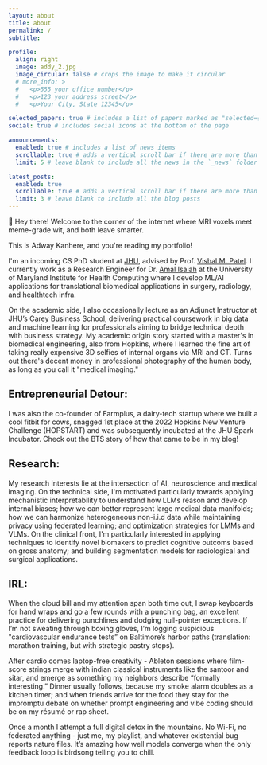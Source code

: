 ```yaml
---
layout: about
title: about
permalink: /
subtitle: 

profile:
  align: right
  image: addy_2.jpg
  image_circular: false # crops the image to make it circular
  # more_info: >
  #   <p>555 your office number</p>
  #   <p>123 your address street</p>
  #   <p>Your City, State 12345</p>

selected_papers: true # includes a list of papers marked as "selected={true}"
social: true # includes social icons at the bottom of the page

announcements:
  enabled: true # includes a list of news items
  scrollable: true # adds a vertical scroll bar if there are more than 3 news items
  limit: 5 # leave blank to include all the news in the `_news` folder

latest_posts:
  enabled: true
  scrollable: true # adds a vertical scroll bar if there are more than 3 new posts items
  limit: 3 # leave blank to include all the blog posts
---
```


:wave: Hey there! Welcome to the corner of the internet where MRI voxels meet meme-grade wit, and both leave smarter.

This is Adway Kanhere, and you're reading my portfolio! 

I'm an incoming CS PhD student at [JHU](jhu.edu), advised by Prof. [Vishal M. Patel](https://engineering.jhu.edu/faculty/vishal-patel/). I currently work as a Research Engineer for Dr. [Amal Isaiah](isaiahlab.org) at the University of Maryland Institute for Health Computing where I develop ML/AI applications for translational biomedical applications in surgery, radiology, and healthtech infra. 

On the academic side, I also occasionally lecture as an Adjunct Instructor at JHU’s Carey Business School, delivering practical coursework in big data and machine learning for professionals aiming to bridge technical depth with business strategy. My academic origin story started with a master's in biomedical engineering, also from Hopkins, where I learned the fine art of taking really expensive 3D selfies of internal organs via MRI and CT. Turns out there's decent money in professional photography of the human body, as long as you call it "medical imaging."

## Entrepreneurial Detour:

I was also the co-founder of Farmplus, a dairy-tech startup where we built a cool fitbit for cows, snagged 1st place at the 2022 Hopkins New Venture Challenge (HOPSTART) and was subsequently incubated at the JHU Spark Incubator. Check out the BTS story of how that came to be in my blog! 

## Research:

My research interests lie at the intersection of AI, neuroscience and medical imaging. On the technical side, I'm motivated particularly towards applying mechanistic interpretability to understand how LLMs reason and develop internal biases; how we can better represent large medical data manifolds; how we can harmonize heterogeneous non-i.i.d data while maintaining privacy using federated learning; and optimization strategies for LMMs and VLMs. On the clinical front, I'm particularly interested in applying techniques to identify novel biomakers to predict cognitive outcoms based on gross anatomy; and building segmentation models for radiological and surgical applications. 

## IRL:

When the cloud bill and my attention span both time out, I swap keyboards for hand wraps and go a few rounds with a punching bag, an excellent practice for delivering punchlines and dodging null-pointer exceptions. If I’m not sweating through boxing gloves, I’m logging suspicious "cardiovascular endurance tests” on Baltimore’s harbor paths (translation: marathon training, but with strategic pastry stops).

After cardio comes laptop-free creativity - Ableton sessions where film-score strings merge with indian classical instruments like the santoor and sitar, and emerge as something my neighbors describe “formally interesting.” Dinner usually follows, because my smoke alarm doubles as a kitchen timer; and when friends arrive for the food they stay for the impromptu debate on whether prompt engineering and vibe coding should be on my résumé or rap sheet.

Once a month I attempt a full digital detox in the mountains. No Wi-Fi, no federated anything - just me, my playlist, and whatever existential bug reports nature files. It’s amazing how well models converge when the only feedback loop is birdsong telling you to chill.








